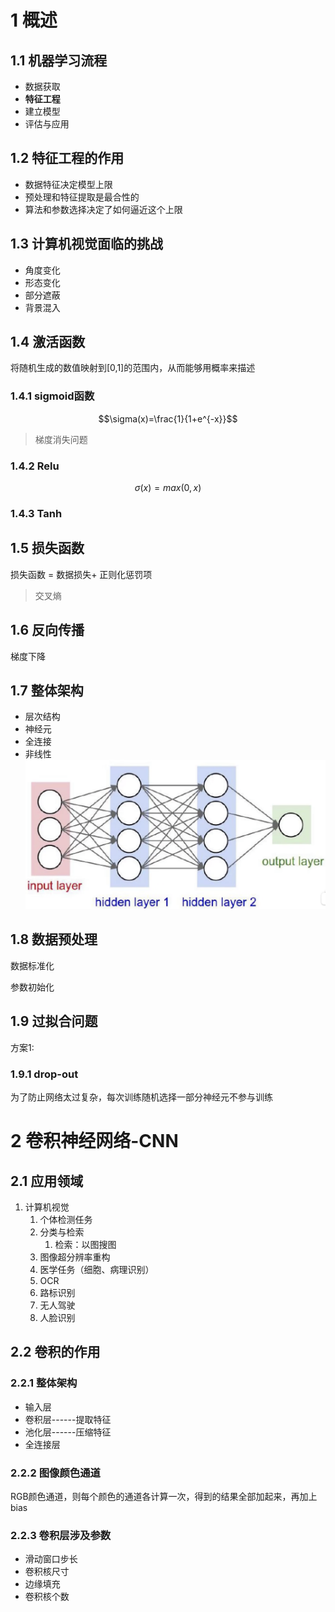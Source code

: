 # 1 概述
## 1.1 机器学习流程
- 数据获取
- **特征工程**
- 建立模型
- 评估与应用


## 1.2 特征工程的作用
- 数据特征决定模型上限
- 预处理和特征提取是最合性的
- 算法和参数选择决定了如何逼近这个上限

## 1.3 计算机视觉面临的挑战
- 角度变化
- 形态变化
- 部分遮蔽
- 背景混入

## 1.4 激活函数
将随机生成的数值映射到[0,1]的范围内，从而能够用概率来描述


### 1.4.1 sigmoid函数

$$\sigma(x)=\frac{1}{1+e^{-x}}$$
> 梯度消失问题
### 1.4.2 Relu

$$\sigma(x)=max(0,x)$$
### 1.4.3 Tanh

## 1.5 损失函数

损失函数 = 数据损失+ 正则化惩罚项



> 交叉熵


## 1.6 反向传播

梯度下降

## 1.7 整体架构
- 层次结构
- 神经元
- 全连接
- 非线性
![](深度学习.assets/image-20220709183902510.png)

## 1.8 数据预处理

数据标准化

参数初始化

## 1.9 过拟合问题

方案1: 
### 1.9.1 drop-out
为了防止网络太过复杂，每次训练随机选择一部分神经元不参与训练


# 2 卷积神经网络-CNN
## 2.1 应用领域
1. 计算机视觉
	1. 个体检测任务
	2. 分类与检索
		1. 检索：以图搜图
	3. 图像超分辨率重构
	4. 医学任务（细胞、病理识别）
	5. OCR
	6. 路标识别
	7. 无人驾驶
	8. 人脸识别

## 2.2 卷积的作用

### 2.2.1 整体架构
- 输入层
- 卷积层------提取特征
- 池化层------压缩特征
- 全连接层



### 2.2.2 图像颜色通道
RGB颜色通道，则每个颜色的通道各计算一次，得到的结果全部加起来，再加上bias

### 2.2.3 卷积层涉及参数
- 滑动窗口步长
- 卷积核尺寸
- 边缘填充
- 卷积核个数


